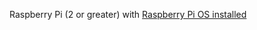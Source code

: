  Raspberry Pi (2 or greater) with [Raspberry Pi OS installed](https://www.raspberrypi.org/documentation/computers/getting-started.html)
